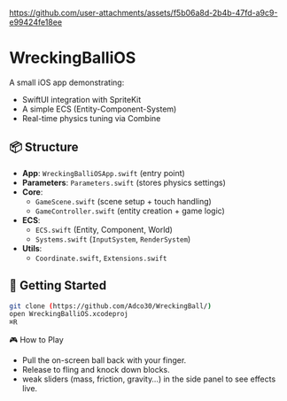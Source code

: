 
https://github.com/user-attachments/assets/f5b06a8d-2b4b-47fd-a9c9-e99424fe18ee

# WreckingBalliOS

A small iOS app demonstrating:
- SwiftUI integration with SpriteKit
- A simple ECS (Entity-Component-System)
- Real-time physics tuning via Combine

## 📦 Structure
- **App**: `WreckingBalliOSApp.swift` (entry point)
- **Parameters**: `Parameters.swift` (stores physics settings)
- **Core**:  
  - `GameScene.swift` (scene setup + touch handling)  
  - `GameController.swift` (entity creation + game logic)  
- **ECS**:  
  - `ECS.swift` (Entity, Component, World)  
  - `Systems.swift` (`InputSystem`, `RenderSystem`)  
- **Utils**:  
  - `Coordinate.swift`, `Extensions.swift`

## 🚀 Getting Started
```bash
git clone (https://github.com/Adco30/WreckingBall/)
open WreckingBalliOS.xcodeproj
⌘R
```

🎮 How to Play
- Pull the on-screen ball back with your finger.
- Release to fling and knock down blocks.
- weak sliders (mass, friction, gravity…) in the side panel to see effects live.

